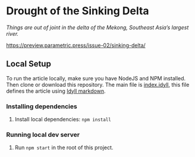 # Drought of the Sinking Delta

*Things are out of joint in the delta of the Mekong, Southeast Asia’s largest river.*

https://preview.parametric.press/issue-02/sinking-delta/

## Local Setup

To run the article locally, make sure you have NodeJS and NPM installed. Then clone or download this repository. The main file is [index.idyll](index.idyll), this file defines the article using [Idyll markdown](https://idyll-lang.org/docs/syntax).

### Installing dependencies

1. Install local dependencies: `npm install`

### Running local dev server

1. Run `npm start` in the root of this project.
